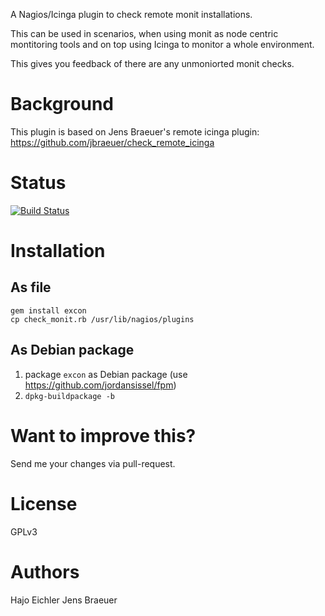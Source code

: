 A Nagios/Icinga plugin to check remote monit installations.

This can be used in scenarios, when using monit as node centric montitoring tools
and on top using Icinga to monitor a whole environment.

This gives you feedback of there are any unmoniorted monit checks.

# Background

This plugin is based on Jens Braeuer's remote icinga plugin: https://github.com/jbraeuer/check_remote_icinga

# Status

[![Build Status](https://travis-ci.org/hajoeichler/check_monit.png)](https://travis-ci.org/hajoeichler/check_monit)

# Installation

## As file

```
gem install excon
cp check_monit.rb /usr/lib/nagios/plugins
```

## As Debian package

1. package `excon` as Debian package (use https://github.com/jordansissel/fpm)
1. `dpkg-buildpackage -b`

# Want to improve this?

Send me your changes via pull-request.

# License

GPLv3

# Authors

Hajo Eichler
Jens Braeuer
